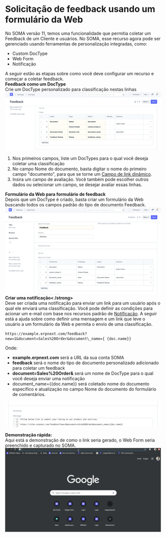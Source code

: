 # Solicitação de feedback usando um formulário da Web


No SOMA versão 11, temos uma funcionalidade que permitia coletar um Feedback de um Cliente e usuários. No SOMA, esse recurso agora pode ser gerenciado usando ferramentas de personalização integradas, como:  
* Custom DocType
* Web Form
* Notificação

  
A seguir estão as etapas sobre como você deve configurar um recurso e começar a coletar feedback.  
**Feedback como um DocType**  
Crie um DocType personalizado para classificação nestas linhas   
![](/files/oUDbd8e.png)  
1. Nos primeiros campos, liste um DocTypes para o qual você deseja coletar uma classificação
2. No campo Nome do documento, basta digitar o nome do primeiro campo "documento", para que se torne um  [Campo de link dinâmico](https://docs.erpnext.com/docs/pt/customize-erpnext/articles/dynamic-link-fields).
3. Insira um campo de avaliação. Você também pode escolher outros dados ou selecionar um campo, se desejar avaliar essas linhas.

  
**Formulário da Web para formulário de feedback**   
Depois que um DocType é criado, basta criar um formulário da Web buscando todos os campos padrão do tipo de documento Feedback.   
![](/files/eWKqJ50.png)  
**Criar uma notificação< /strong>**  
Deve ser criada uma notificação para enviar um link para um usuário após o qual ele enviará uma classificação. Você pode definir as condições para acionar um e-mail com base nos recursos padrão de [Notificação](https://erpnext.com/docs/user/manual/en/setting-up/notifications). A seguir está a ajuda sobre como definir uma mensagem e um link que leve o usuário a um formulário da Web e permita o envio de uma classificação.  

```
https://example.erpnext.com/feedback?new=1&document=Sales%20Order&document\_name={ {doc.name}}
```
  
Onde:  
* **example.erpnext.com** será a URL da sua conta SOMA
* **feedback** será o nome do tipo de documento personalizado adicionado para coletar um feedback
* **document=Sales%20Order&** será um nome de DocType para o qual você deseja enviar uma notificação
* document\_name=&lcub;&lcub;doc.name}} será coletado nome do documento específico e atualização no campo Nome do documento do formulário de comentários.

  
![](/files/UDBhIaK.png)   
  
**Demonstração rápida:**  
 Aqui está a demonstração de como o link seria gerado, o Web Form seria preenchido e capturado no SOMA.  
![](/files/hEbdh6c.gif)